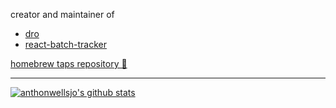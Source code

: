 creator and maintainer of
- [dro](https://crates.io/crates/dro)
- [react-batch-tracker](https://www.npmjs.com/package/react-batch-tracker)

[homebrew taps repository 🚰](https://github.com/anthonwellsjo/homebrew-tap/tree/main/Formula)



----------------------------------------------------------------------------------------

[![anthonwellsjo's github stats](https://github-readme-stats.vercel.app/api?username=anthonwellsjo&show_icons=true&title_color=fff&icon_color=79ff97&text_color=9f9f9f&bg_color=151515&include_all_commits=true&count_private=true)](https://github.com/anthonwellsjo)
